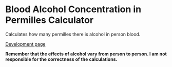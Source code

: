 # Blood Alcohol Concentration in Permilles Calculator  

Calculates how many permilles there is alcohol in person blood.  

[Development page](https://niemiville.github.io/alcohol-permille-calculator)  

**Remember that the effects of alcohol vary from person to person. I am not responsible for the correctness of the calculations.**  